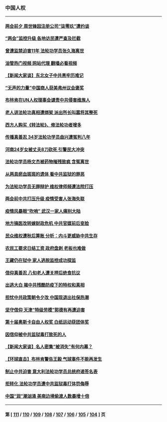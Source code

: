 ### 中国人权
---
#### [两会前夕 周世锋因注册公司“柒零玖”遭约谈](../../pages/ncid278/n13942894.md?03050045) 
#### [“两会”监控升级 各地访民遭严查及拦截](../../pages/ncid278/n13942702.md?03050045) 
#### [曾遭监禁迫害11年 法轮功学员张久海离世](../../pages/ncid278/n13941569.md?03050045) 
#### [油管热门视频 网站代理 翻墙必看视频](http://138.2.39.72:81/youtube.html?epic-marker?03050045)
#### [【新闻大家谈】东北女子中共黑牢历难记](../../pages/ncid278/n13942450.md?03050045) 
#### [“无声的力量”中国商人获美弗州议会褒奖](../../pages/ncid278/n13941208.md?03050045) 
#### [布林肯在UN人权理事会谴责中共侵害维族人](../../pages/ncid278/n13941841.md?03050045) 
#### [老人讲法轮功真相遭绑架 派出所长叫嚣将其整死](../../pages/ncid278/n13939553.md?03050045) 
#### [西方人购买《转法轮》、修法轮功者增多](../../pages/ncid278/n13939369.md?03050045) 
#### [传播真善忍 34岁法轮功学员曲兴遭冤判八年](../../pages/ncid278/n13939536.md?03050045) 
#### [河南24岁女被丈夫8刀砍死 引警民大冲突](../../pages/ncid278/n13939491.md?03050045) 
#### [法轮功学员杨文杰被药物摧残致疯 含冤离世](../../pages/ncid278/n13938659.md?03050045) 
#### [从两具瘀血斑斑的遗体 看中共监狱的罪恶](../../pages/ncid278/n13936388.md?03050045) 
#### [为法轮功学员无罪辩护 维权律师频遭法院打压](../../pages/ncid278/n13937296.md?03050045) 
#### [两会前中共打压升级 疫情受害人张海失联](../../pages/ncid278/n13938299.md?03050045) 
#### [疫情风暴眼“吹哨” 武汉一家人痛别大陆](../../pages/ncid278/n13937906.md?03050045) 
#### [地方搞医改转嫁财政危机 中共官媒前后变脸](../../pages/ncid278/n13937798.md?03050045) 
#### [民众维权遭秋后算账 分析：内斗更威胁中共生存](../../pages/ncid278/n13937839.md?03050045) 
#### [农民工要求日结工资 政府盘剥 老板也难做](../../pages/ncid278/n13936819.md?03050045) 
#### [王藏仍在狱中 家人逃脱监控成功探监](../../pages/ncid278/n13937190.md?03050045) 
#### [信仰真善忍 八旬老人遭关押后绝食抗议](../../pages/ncid278/n13935787.md?03050045) 
#### [出逃大白 揭中共残酷防疫下的特权和真相](../../pages/ncid278/n13936151.md?03050045) 
#### [担忧中共政策朝令夕改 中国现退出社保热潮](../../pages/ncid278/n13935078.md?03050045) 
#### [坚守信仰 天津“特级劳模”郭德有再遭迫害](../../pages/ncid278/n13934725.md?03050045) 
#### [第十届奥斯卡自由人权奖 白纸运动获团体奖](../../pages/ncid278/n13934490.md?03050045) 
#### [因信仰被中共监狱毒打致死的人](../../pages/ncid278/n13934141.md?03050045) 
#### [【新闻大家谈】名人密集“被消失”有何内幕？](../../pages/ncid278/n13934185.md?03050045) 
#### [【环球直击】布林肯警告王毅 气球事件不能再发生](../../pages/ncid278/n13933164.md?03050045) 
#### [制止中共迫害 意大利法轮功学员总统府递签名表](../../pages/ncid278/n13933726.md?03050045) 
#### [拒转化 法轮功学员遭中共监狱毒打体罚侮辱](../../pages/ncid278/n13928989.md?03050045) 
#### [中国“润”潮汹涌 美南边境偷渡人数暴增十倍](../../pages/ncid278/n13933536.md?03050045) 

---
#### 第 [ [111](./111.md?03050045) / [110](./110.md?03050045) / [109](./109.md?03050045) / [108](./108.md?03050045) / [107](./107.md?03050045) / [106](./106.md?03050045) / [105](./105.md?03050045) / [104](./104.md?03050045) ] 页
